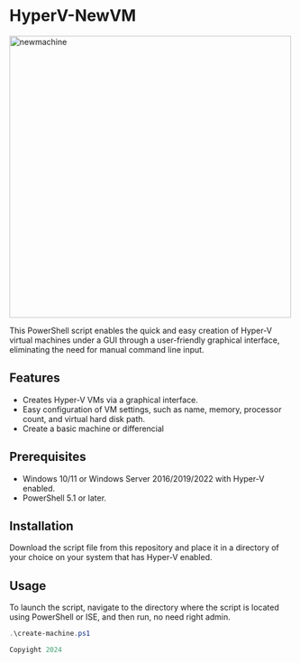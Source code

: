 # HyperV-NewVM

<img src="https://github.com/dakhama-mehdi/HyperV-NewVM/assets/49924401/eb0b1b61-d12b-4e44-971b-046bee44bc52" width="500" alt="newmachine">


This PowerShell script enables the quick and easy creation of Hyper-V virtual machines under a GUI through a user-friendly graphical interface, eliminating the need for manual command line input.

## Features

- Creates Hyper-V VMs via a graphical interface.
- Easy configuration of VM settings, such as name, memory, processor count, and virtual hard disk path.
- Create a basic machine or differencial
## Prerequisites

- Windows 10/11 or Windows Server 2016/2019/2022 with Hyper-V enabled.
- PowerShell 5.1 or later.

## Installation

Download the script file from this repository and place it in a directory of your choice on your system that has Hyper-V enabled.

## Usage

To launch the script, navigate to the directory where the script is located using PowerShell or ISE, and then run, no need right admin.

```powershell
.\create-machine.ps1

Copyight 2024
